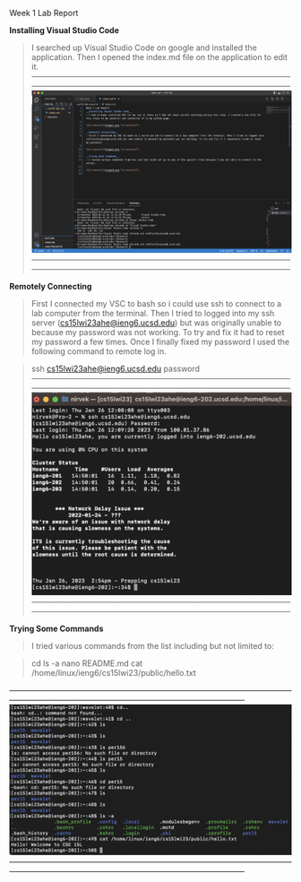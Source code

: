Week 1 Lab Report

__Installing Visual Studio Code__
> I searched up Visual Studio Code on google and installed the application. Then I opened the index.md file on the application to edit it.
——————————————————————————————————————————————————————————————————
![screenshot](image1.png)
——————————————————————————————————————————————————————————————————

__Remotely Connecting__ 
> First I connected my VSC to bash so i could use ssh to connect to a lab computer from the terminal. 
>Then I tried to logged into my ssh server (cs15lwi23ahe@ieng6.ucsd.edu) but was originally unable to because my password was not working. 
To try and fix it had to reset my password a few times. 
>Once I finally fixed my password I used the following command to remote log in.

>ssh cs15lwi23ahe@ieng6.ucsd.edu
>password
——————————————————————————————————————————————————————————————————
![screenshot](image2.png)
——————————————————————————————————————————————————————————————————

__Trying Some Commands__
> I tried various commands from the list including but not limited to: 

> cd
> ls -a
> nano README.md
> cat /home/linux/ieng6/cs15lwi23/public/hello.txt

——————————————————————————————————————————————————————————————————
![screenshot](image3.png)
——————————————————————————————————————————————————————————————————